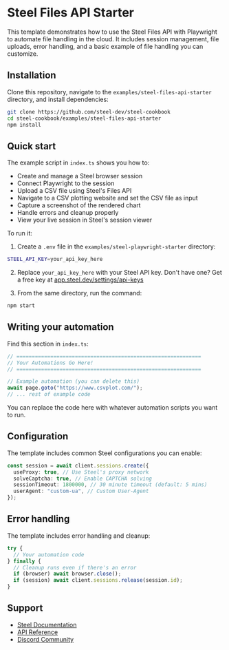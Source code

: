 # Steel Files API Starter

This template demonstrates how to use the Steel Files API with Playwright to automate file handling in the cloud. It includes session management, file uploads, error handling, and a basic example of file handling you can customize.

## Installation

Clone this repository, navigate to the `examples/steel-files-api-starter` directory, and install dependencies:

```bash
git clone https://github.com/steel-dev/steel-cookbook
cd steel-cookbook/examples/steel-files-api-starter
npm install
```

## Quick start

The example script in `index.ts` shows you how to:

- Create and manage a Steel browser session
- Connect Playwright to the session
- Upload a CSV file using Steel's Files API
- Navigate to a CSV plotting website and set the CSV file as input
- Capture a screenshot of the rendered chart
- Handle errors and cleanup properly
- View your live session in Steel's session viewer

To run it:

1. Create a `.env` file in the `examples/steel-playwright-starter` directory:

```bash
STEEL_API_KEY=your_api_key_here
```

2. Replace `your_api_key_here` with your Steel API key. Don't have one? Get a free key at [app.steel.dev/settings/api-keys](https://app.steel.dev/settings/api-keys)

3. From the same directory, run the command:

```bash
npm start
```

## Writing your automation

Find this section in `index.ts`:

```typescript
// ============================================================
// Your Automations Go Here!
// ============================================================

// Example automation (you can delete this)
await page.goto("https://www.csvplot.com/");
// ... rest of example code
```

You can replace the code here with whatever automation scripts you want to run.

## Configuration

The template includes common Steel configurations you can enable:

```typescript
const session = await client.sessions.create({
  useProxy: true, // Use Steel's proxy network
  solveCaptcha: true, // Enable CAPTCHA solving
  sessionTimeout: 1800000, // 30 minute timeout (default: 5 mins)
  userAgent: "custom-ua", // Custom User-Agent
});
```

## Error handling

The template includes error handling and cleanup:

```typescript
try {
  // Your automation code
} finally {
  // Cleanup runs even if there's an error
  if (browser) await browser.close();
  if (session) await client.sessions.release(session.id);
}
```

## Support

- [Steel Documentation](https://docs.steel.dev)
- [API Reference](https://docs.steel.dev/api-reference)
- [Discord Community](https://discord.gg/steel-dev)
